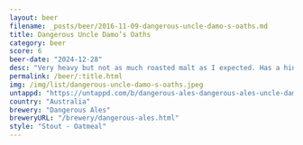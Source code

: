 ```yaml
---
layout: beer
filename: _posts/beer/2016-11-09-dangerous-uncle-damo-s-oaths.md
title: Dangerous Uncle Damo’s Oaths
category: beer
score: 6
beer-date: "2024-12-28"
desc: "Very heavy but not as much roasted malt as I expected. Has a hint of sweetness and a thick mouthfeel. Something is missing"
permalink: /beer/:title.html
img: /img/list/dangerous-uncle-damo-s-oaths.jpeg
untappd: "https://untappd.com/b/dangerous-ales-dangerous-ales-uncle-damo-s-oaths-stout/3817156"
country: "Australia"
brewery: "Dangerous Ales"
breweryURL: "/brewery/dangerous-ales.html"
style: "Stout - Oatmeal"
---
```

